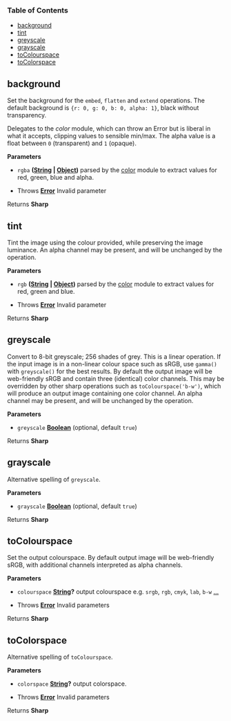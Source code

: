 <!-- Generated by documentation.js. Update this documentation by updating the source code. -->

### Table of Contents

-   [background](#background)
-   [tint](#tint)
-   [greyscale](#greyscale)
-   [grayscale](#grayscale)
-   [toColourspace](#tocolourspace)
-   [toColorspace](#tocolorspace)

## background

Set the background for the `embed`, `flatten` and `extend` operations.
The default background is `{r: 0, g: 0, b: 0, alpha: 1}`, black without transparency.

Delegates to the _color_ module, which can throw an Error
but is liberal in what it accepts, clipping values to sensible min/max.
The alpha value is a float between `0` (transparent) and `1` (opaque).

**Parameters**

-   `rgba` **([String](https://developer.mozilla.org/en-US/docs/Web/JavaScript/Reference/Global_Objects/String) \| [Object](https://developer.mozilla.org/en-US/docs/Web/JavaScript/Reference/Global_Objects/Object))** parsed by the [color](https://www.npmjs.org/package/color) module to extract values for red, green, blue and alpha.


-   Throws **[Error](https://developer.mozilla.org/en-US/docs/Web/JavaScript/Reference/Global_Objects/Error)** Invalid parameter

Returns **Sharp** 

## tint

Tint the image using the colour provided, while preserving the image luminance.
An alpha channel may be present, and will be unchanged by the operation.

**Parameters**

-   `rgb` **([String](https://developer.mozilla.org/en-US/docs/Web/JavaScript/Reference/Global_Objects/String) \| [Object](https://developer.mozilla.org/en-US/docs/Web/JavaScript/Reference/Global_Objects/Object))** parsed by the [color](https://www.npmjs.org/package/color) module to extract values for red, green and blue.


-   Throws **[Error](https://developer.mozilla.org/en-US/docs/Web/JavaScript/Reference/Global_Objects/Error)** Invalid parameter

Returns **Sharp** 

## greyscale

Convert to 8-bit greyscale; 256 shades of grey.
This is a linear operation. If the input image is in a non-linear colour space such as sRGB, use `gamma()` with `greyscale()` for the best results.
By default the output image will be web-friendly sRGB and contain three (identical) color channels.
This may be overridden by other sharp operations such as `toColourspace('b-w')`,
which will produce an output image containing one color channel.
An alpha channel may be present, and will be unchanged by the operation.

**Parameters**

-   `greyscale` **[Boolean](https://developer.mozilla.org/en-US/docs/Web/JavaScript/Reference/Global_Objects/Boolean)**  (optional, default `true`)

Returns **Sharp** 

## grayscale

Alternative spelling of `greyscale`.

**Parameters**

-   `grayscale` **[Boolean](https://developer.mozilla.org/en-US/docs/Web/JavaScript/Reference/Global_Objects/Boolean)**  (optional, default `true`)

Returns **Sharp** 

## toColourspace

Set the output colourspace.
By default output image will be web-friendly sRGB, with additional channels interpreted as alpha channels.

**Parameters**

-   `colourspace` **[String](https://developer.mozilla.org/en-US/docs/Web/JavaScript/Reference/Global_Objects/String)?** output colourspace e.g. `srgb`, `rgb`, `cmyk`, `lab`, `b-w` [...](https://github.com/jcupitt/libvips/blob/master/libvips/iofuncs/enumtypes.c#L568)


-   Throws **[Error](https://developer.mozilla.org/en-US/docs/Web/JavaScript/Reference/Global_Objects/Error)** Invalid parameters

Returns **Sharp** 

## toColorspace

Alternative spelling of `toColourspace`.

**Parameters**

-   `colorspace` **[String](https://developer.mozilla.org/en-US/docs/Web/JavaScript/Reference/Global_Objects/String)?** output colorspace.


-   Throws **[Error](https://developer.mozilla.org/en-US/docs/Web/JavaScript/Reference/Global_Objects/Error)** Invalid parameters

Returns **Sharp** 
